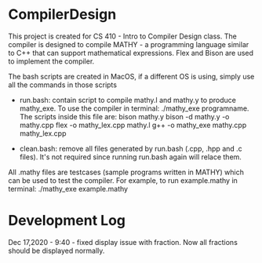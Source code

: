 # CompilerDesign
This project is created for CS 410 - Intro to Compiler Design class. The compiler is designed to compile MATHY - a programming language similar to C++ that can support mathematical expressions. Flex and Bison are used to implement the compiler.

The bash scripts are created in MacOS, if a different OS is using, simply use all the commands in those scripts
- run.bash: contain script to compile mathy.l and mathy.y to produce mathy_exe. To use the compiler in terminal: ./mathy_exe programname. The scripts inside this file are:
      bison mathy.y
      bison -d mathy.y -o mathy.cpp
      flex -o mathy_lex.cpp mathy.l
      g++ -o mathy_exe mathy.cpp mathy_lex.cpp
      
- clean.bash: remove all files generated by run.bash (.cpp, .hpp and .c files). It's not required since running run.bash again will relace them.

All .mathy files are testcases (sample programs written in MATHY) which can be used to test the compiler. For example, to run example.mathy in terminal: ./mathy_exe example.mathy

# Development Log
Dec 17,2020 - 9:40 - fixed display issue with fraction. Now all fractions should be displayed normally.
